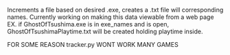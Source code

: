 Increments a file based on desired .exe, creates a .txt file will corresponding names. Currently working on making this data viewable from a web page
EX. if GhostOfTsushima.exe is in exe_names and is open, GhostOfTsushimaPlaytime.txt will be created holding playtime inside.


FOR SOME REASON tracker.py WONT WORK MANY GAMES 